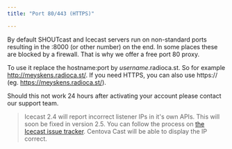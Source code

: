```yaml
---
title: "Port 80/443 (HTTPS)"

---
```

By default SHOUTcast and Icecast servers run on non-standard ports resulting in the :8000 (or other number) on the end. In some places these are blocked by a firewall. That is why we offer a free port 80 proxy.

To use it replace the hostname:port by *username*.radioca.st. So for example http://meyskens.radioca.st/.
If you need HTTPS, you can also use https:// (eg. https://meyskens.radioca.st/).

Should this not work 24 hours after activating your account please contact our support team.

> Icecast 2.4 will report incorrect listener IPs in it's own APIs. This will soon be fixed in version 2.5. You can follow the process on [the Icecast issue tracker](https://gitlab.xiph.org/xiph/icecast-server/issues/1959). Centova Cast will be able to display the IP correct.
